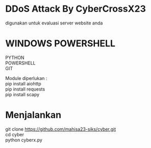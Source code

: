 # DDoS Attack By CyberCrossX23
digunakan untuk evaluasi server website anda

# WINDOWS POWERSHELL

PYTHON<br>
POWERSHELL<br>
GIT<br>


Module diperlukan :<br>
pip install aiohttp<br>
pip install requests<br>
pip install scapy<br>

# Menjalankan 
git clone https://github.com/mahisa23-siks/cyber.git<br>
cd cyber<br>
python cyberx.py
